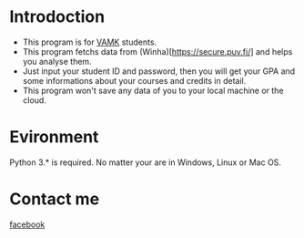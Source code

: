 # Introdoction
* This program is for [VAMK](http://www.puv.fi/en/) students. 
* This program fetchs data from (Winha)[https://secure.puv.fi/] and helps you analyse them.
* Just input your student ID and password, then you will get your GPA and some informations about your courses and credits in detail.
* This program won't save any data of you to your local machine or the cloud.

# Evironment
Python 3.* is required. No matter your are in Windows, Linux or Mac OS.

# Contact me
[facebook](https://www.facebook.com/lebs.eu)
